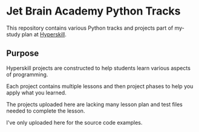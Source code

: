 # Jet Brain Academy Python Tracks

This repository contains various Python tracks and projects part of my-study plan at [Hyperskill](https://hyperskill.org).

## Purpose

Hyperskill projects are constructed to help students learn various aspects of programming.

Each project contains multiple lessons and then project phases to help you apply what you learned.

The projects uploaded here are lacking many lesson plan and test files needed to complete the lesson.

I've only uploaded here for the source code examples.
